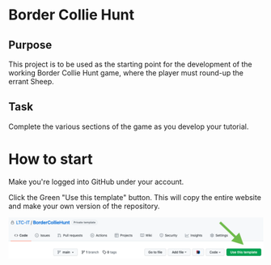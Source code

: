 # Border Collie Hunt
## Purpose

This project is to be used as the starting point for the development of the working Border Collie Hunt game, where the player must round-up the errant Sheep.


## Task

Complete the various sections of the game as you develop your tutorial.


# How to start

Make you're logged into GitHub under your account. 

Click the Green "Use this template" button. This will copy the entire website and make your own version of the repository.

![Temple Button](Images/templateISD.png)
